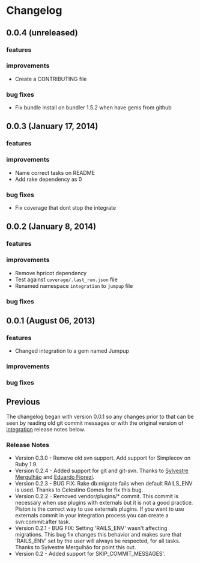 # Changelog

## 0.0.4 (unreleased)

### features

### improvements

- Create a CONTRIBUTING file

### bug fixes

- Fix bundle install on bundler 1.5.2 when have gems from github

## 0.0.3 (January 17, 2014)

### features

### improvements

- Name correct tasks on README
- Add rake dependency as 0

### bug fixes

- Fix coverage that dont stop the integrate

## 0.0.2 (January 8, 2014)

### features

### improvements

- Remove hpricot dependency
- Test against ```coverage/.last_run.json``` file
- Renamed namespace `integration` to `jumpup` file

### bug fixes

## 0.0.1 (August 06, 2013)

### features

- Changed integration to a gem named Jumpup

### improvements

### bug fixes

## Previous

The changelog began with version 0.0.1 so any changes prior to that
can be seen by reading old git commit messages or with the original version of [integration](https://github.com/tapajos/integration) release notes below.

### Release Notes

* Version 0.3.0 - Remove old svn support. Add support for Simplecov on Ruby 1.9.
* Version 0.2.4 - Added support for git and git-svn. Thanks to [Sylvestre Mergulhão][sm] and [Eduardo Fiorezi][edu].
* Version 0.2.3 - BUG FIX: Rake db:migrate fails when default RAILS\_ENV is used. Thanks to Celestino Gomes for fix this bug.
* Version 0.2.2 - Removed vendor/plugins/* commit. This commit is necessary when use plugins with externals but it is not a good practice. Piston is the correct way to use externals plugins. If you want to use externals commit in your integration process you can create a svn:commit:after task.
* Version 0.2.1 - BUG FIX: Setting 'RAILS\_ENV' wasn't affecting migrations. This bug fix changes this behavior and makes sure that 'RAILS_ENV' set by the user will always be respected, for all tasks. Thanks to Sylvestre Mergulhão for point this out.
* Version 0.2   - Added support for SKIP\_COMMIT\_MESSAGES'.

[edu]:  http://about.me/eduardofiorezi
[sm]:   https://github.com/mergulhao
